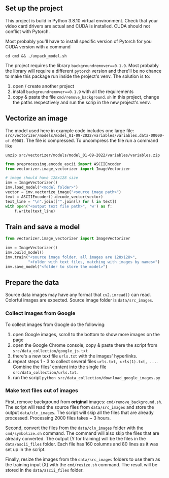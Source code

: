 ## Set up the project
This project is build in Python 3.8.10 virtual environment. Check that your video card drivers
are actual and CUDA is installed. CUDA should not conflict with Pytorch.

Most probably you'll have to install specific version of Pytorch for you CUDA version with
a command

```shell
cd cmd && ./unpack_model.sh
```

The project requires the library `backgroundremover==0.1.9`. Most probably the library will require a
different `pytorch` version and there'll be no chance to make this package run inside the project's
venv. The solution is to:

1. open / create another project
2. install `backgroundremover==0.1.9` with all the requirements
3. copy & paste the file `cmd/remove_background.sh` in this project, change the paths respectively and run the scrip in the new project's venv. 

## Vectorize an image

The model used here in example code includes one large file: 
`src/vectorizer/models/model_01-09-2022/variables/variables.data-00000-of-00001`. The file is compressed.
To uncompress the file run a command like
```shell
unzip src/vectorizer/models/model_01-09-2022/variables/variables.zip
```

```python
from preprocessing.encode_ascii import ASCIIEncoder
from vectorizer.image_vectorizer import ImageVectorizer

# image should have 128x128 size
imv = ImageVectorizer()
imv.load_model("<model folder>")
vector = imv.vectorize_image("<source image path>")
text = ASCIIEncoder().decode_vector(vector)
text_line = "\n".join(["".join(l) for l in text])
with open("<output text file path>", 'w') as f:
    f.write(text_line)
```

## Train and save a model

```python
from vectorizer.image_vectorizer import ImageVectorizer

imv = ImageVectorizer()
imv.build_model()
imv.train("<source image folder, all images are 128x128>", 
          "<folder with text files, matching with images by names>")
imv.save_model("<folder to store the model>")
```

## Prepare the data

Source data images may have any format that `cv2.imread()` can read. Colorful images are expected.
Source image folder is `data/src_images`.

### Collect images from Google

To collect images from Google do the following:
1. open Google images, scroll to the bottom to show more images on the page
2. open the Google Chrome console, copy & paste there the script from `src/data_collection/google_js.txt`
3. there's a new text file `urls.txt` with the images' hyperlinks.
4. repeat steps 1 - 3 to collect several files `urls.txt, urls(1).txt, ...`. Combine the files' content into the single file `src/data_collection/urls.txt`.
5. run the script `python src/data_collection/download_google_images.py`

### Make text files out of images

First, remove background from **original** images: `cmd/remove_background.sh`. The script will 
read the source files from `data/src_images` and store the output `data/cln_images`. The script will skip
all the files that are already processed. Processing 2000 files takes ~ 3 hours.

Second, convert the files from the `data/cln_images` folder with the `cmd/symbolize.sh` command. The command
will also skip the files that are already converted. The output (Y for training) will be the files in the 
`data/ascii_files` folder. Each file has 160 columns and 80 lines as it was set up in the script.

Finally, resize the images from the `data/src_images` folders to use them as the training input (X) with the
`cmd/resize.sh` command. The result will be stored in the `data/ascii_files` folder.
